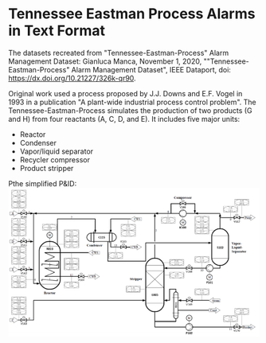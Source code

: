 # Tennessee Eastman Process Alarms in Text Format
The datasets recreated from "Tennessee-Eastman-Process" Alarm Management Dataset:
Gianluca Manca, November 1, 2020, ""Tennessee-Eastman-Process" Alarm Management Dataset", IEEE Dataport, doi: https://dx.doi.org/10.21227/326k-qr90.

Original work used a process proposed by J.J. Downs and E.F. Vogel in 1993 in a publication "A plant-wide industrial process control problem". The Tennessee-Eastman-Process simulates the production of two products (G and H) from four reactants (A, C, D, and E). It includes five major units:
- Reactor
- Condenser
- Vapor/liquid separator
- Recycler compressor
- Product stripper

Pthe simplified P&ID:
<br>
![alt TEP P&ID](https://github.com/Antonizitron/tep_alarms_text/blob/main/resources/tep_pnid.PNG?raw=true)
